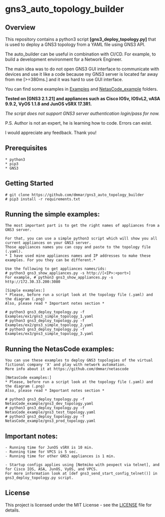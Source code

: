 # gns3_auto_topology_builder

## Overview
    
   This repository contains a python3 script **[gns3_deploy_topology.py]**
   that is used to deploy a GNS3 topology from a YAML file using GNS3 API.
   
   The auto_builder can be useful in combination with CI/CD. For example, to build a development environment for a Network Engineer.
   
   The main idea was to do not open GNS3 GUI interface to communicate with devices and use it like a code because my GNS3 server is located far away from me [>=380ms.] and it was hard to use GUI interface.
   
   You can find some examples in [Examples](https://github.com/dmmar/gns3_auto_topology_builder/blob/master/Examples) and [NetasCode_example](https://github.com/dmmar/gns3_auto_topology_builder/blob/master/NetasCode_example) folders.
   
   **Tested on [GNS3 2.1.21] and appliances such as Cisco IOSv, IOSvL2, vASA 9.9.2, VyOS 1.1.8 and JunOS vSRX 17.3R1.**

   *The script does not support GNS3 server authentication login/pass for now.*
   
   P.S. Author is not an expert, he is learning how to code. Errors can exist. 
   
   I would appreciate any feedback. Thank you!

## Prerequisites

    * python3
    * pip3
    * GNS3
    
## Getting Started

    # git clone https://github.com/dmmar/gns3_auto_topology_builder
    # pip3 install -r requirements.txt
    
## Running the simple examples:

    The most important part is to get the right names of appliances from a GNS3 server.
  
    For that, you can use a simple python3 script which will show you all current appliances on your GNS3 server.
    Those appliances names you can copy and paste to the topology file (.yaml).
    * I have used mine appliances names and IP addresses to make these examples. For you they can be different.*
    
    Use the following to get appliances names/ids:
    # python3 gns3_show_appliances.py -s http://[<IP>:<port>]
    For example, # python3 gns3_show_appliances.py -s http://172.30.33.200:3080
    
    [Simple examples:]
    * Please, before run a script look at the topology file (.yaml) and the diagram (.png)
    Also, please read * Important notes section *
    
    # python3 gns3_deploy_topology.py -f Examples/ex1/gns3_simple_topology_1.yaml
    # python3 gns3_deploy_topology.py -f Examples/ex2/gns3_simple_topology_2.yaml
    # python3 gns3_deploy_topology.py -f Examples/ex3/gns3_simple_topology_3.yaml
    
## Running the NetasCode examples:

    You can use these examples to deploy GNS3 topologies of the virtual fictional company 'X' and play with network automation.
    More info about it at https://github.com/dmmar/netascode
    
    [NetasCode examples:]
    * Please, before run a script look at the topology file (.yaml) and the diagram (.png)
    Also, please read * Important notes section *
    
    # python3 gns3_deploy_topology.py -f NetasCode_example/gns3_dev_topology.yaml
    # python3 gns3_deploy_topology.py -f NetasCode_example/gns3_test_topology.yaml
    # python3 gns3_deploy_topology.py -f NetasCode_example/gns3_prod_topology.yaml
    
## Important notes:
    
    - Running time for JunOS vSRX is 10 min.
    - Running time for VPCS is 5 sec.
    - Running time for other GNS3 appliances is 1 min.
    
    - Startup configs applies using [Netmiko with pexpect via telnet], and for Cisco IOS, ASA, JunOS, VyOS, and VPCS.
    For more information look at [def gns3_send_start_config_telnet()] in gns3_deploy_topology.py script.
    
## License

This project is licensed under the MIT License - see the [LICENSE](https://github.com/dmmar/gns3_auto_topology_builder/blob/master/LICENSE) file for details.

